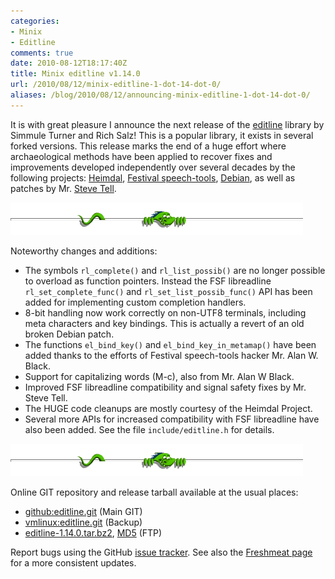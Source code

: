 ```yaml
---
categories:
- Minix
- Editline
comments: true
date: 2010-08-12T18:17:40Z
title: Minix editline v1.14.0
url: /2010/08/12/minix-editline-1-dot-14-dot-0/
aliases: /blog/2010/08/12/announcing-minix-editline-1-dot-14-dot-0/
---
```


It is with great pleasure I announce the next release of the
[editline][1] library by Simmule Turner and Rich Salz!  This is a
popular library, it exists in several forked versions.  This release
marks the end of a huge effort where archaeological methods have been
applied to recover fixes and improvements developed independently over
several decades by the following projects: [Heimdal][2],
[Festival speech-tools][3], [Debian][4], as well as patches by
Mr. [Steve Tell][5].

<img class="center noborder" src="/images/peeking.gif">

Noteworthy changes and additions:

* The symbols `rl_complete()` and `rl_list_possib()` are no longer
  possible to overload as function pointers.  Instead the FSF
  libreadline `rl_set_complete_func()` and `rl_set_list_possib_func()`
  API has been added for implementing custom completion handlers.
* 8-bit handling now work correctly on non-UTF8 terminals, including
  meta characters and key bindings.  This is actually a revert of an old
  broken Debian patch.
* The functions `el_bind_key()` and `el_bind_key_in_metamap()` have been
  added thanks to the efforts of Festival speech-tools hacker Mr. Alan
  W. Black.
* Support for capitalizing words (M-c), also from Mr. Alan W Black.
* Improved FSF libreadline compatibility and signal safety fixes by
  Mr. Steve Tell.
* The HUGE code cleanups are mostly courtesy of the Heimdal Project.
* Several more APIs for increased compatibility with FSF libreadline
  have also been added. See the file `include/editline.h` for details.

<img class="center noborder" src="/images/peeking.gif">

Online GIT repository and release tarball available at the usual places:

* [github:editline.git][6]  (Main GIT)
* [vmlinux:editline.git][7] (Backup)
* [editline-1.14.0.tar.bz2][8], [MD5][9] (FTP) 

Report bugs using the GitHub [issue tracker][10].  See also the
[Freshmeat page][11] for a more consistent updates.

[1]: /editline.html
[2]: http://www.h5l.org
[3]: http://festvox.org/festival/
[4]: http://packages.qa.debian.org/e/editline.html
[5]: http://www.cs.unc.edu/~tell/dist.html
[6]: http://github.com/troglobit/editline
[7]: http://git.troglobit.com/editline.git
[8]: ftp://ftp.troglobit.com/editline/editline-1.14.0.tar.bz2
[9]: ftp://ftp.troglobit.com/editline/editline-1.14.0.tar.bz2.md5
[10]: http://freshmeat.net/projects/minix-editline
[11]: http://github.com/troglobit/editline/issues
